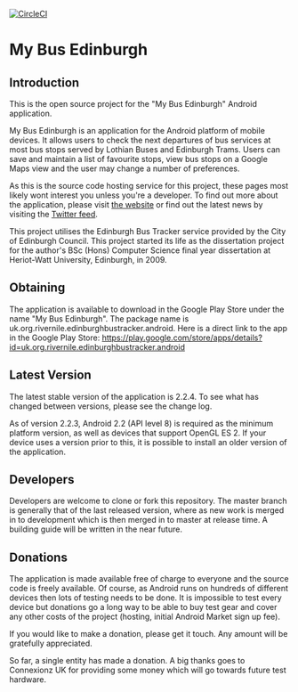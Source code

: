 [![CircleCI](https://circleci.com/gh/NiallScott/MyBusEdinburgh/tree/development.svg?style=svg)](https://circleci.com/gh/NiallScott/MyBusEdinburgh/tree/development)

My Bus Edinburgh
================

Introduction
------------
This is the open source project for the "My Bus Edinburgh" Android application.

My Bus Edinburgh is an application for the Android platform of mobile devices. It allows users to
check the next departures of bus services at most bus stops served by Lothian Buses and Edinburgh
Trams. Users can save and maintain a list of favourite stops, view bus stops on a Google Maps view
and the user may change a number of preferences.

As this is the source code hosting service for this project, these pages most likely wont interest
you unless you're a developer. To find out more about the application, please visit
[the website](http://www.rivernile.org.uk/bustracker/) or find out the latest news by visiting the
[Twitter feed](https://www.twitter.com/MyBusEdinburgh).

This project utilises the Edinburgh Bus Tracker service provided by the City of Edinburgh Council.
This project started its life as the dissertation project for the author's BSc (Hons) Computer
Science final year dissertation at Heriot-Watt University, Edinburgh, in 2009.

Obtaining
---------
The application is available to download in the Google Play Store under the name "My Bus Edinburgh".
The package name is uk.org.rivernile.edinburghbustracker.android. Here is a direct link to the app
in the Google Play Store:
https://play.google.com/store/apps/details?id=uk.org.rivernile.edinburghbustracker.android

Latest Version
--------------
The latest stable version of the application is 2.2.4. To see what has changed between versions,
please see the change log.

As of version 2.2.3, Android 2.2 (API level 8) is required as the minimum platform version, as well
as devices that support OpenGL ES 2. If your device uses a version prior to this, it is possible to
install an older version of the application.

Developers
----------
Developers are welcome to clone or fork this repository. The master branch is generally that of the
last released version, where as new work is merged in to development which is then merged in to
master at release time. A building guide will be written in the near future.

Donations
---------
The application is made available free of charge to everyone and the source code is freely
available. Of course, as Android runs on hundreds of different devices then lots of testing needs to
be done. It is impossible to test every device but donations go a long way to be able to buy test
gear and cover any other costs of the project (hosting, initial Android Market sign up fee).

If you would like to make a donation, please get it touch. Any amount will be gratefully
appreciated.

So far, a single entity has made a donation. A big thanks goes to Connexionz UK for providing some
money which will go towards future test hardware.
